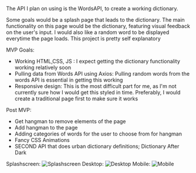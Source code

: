 The API I plan on using is the WordsAPI, to create a working dictionary.

Some goals would be a splash page that leads to the dictionary.
The main functionality on this page would be the dictionary, featuring visual feedback on the user's input. I would also like a random word to be displayed everytime the page loads. This project is pretty self explanatory

MVP Goals:

- Working HTML,CSS, JS : I expect getting the dictionary functionality working relatively soon
- Pulling data from Words API using Axios: Pulling random words from the words API is essential in getting this working
- Responsive design: This is the most difficult part for me, as I'm not currently sure how I would get this styled in time. Preferably, I would create a traditional page first to make sure it works

Post MVP:

- Get hangman to remove elements of the page
- Add hangman to the page
- Adding categories of words for the user to choose from for hangman
- Fancy CSS Animations
- SECOND API that does urban dictionary definitions; Dictionary After Dark

Splashscreen:
![Splashscreen](https://i.imgur.com/u8uQcrk.jpg)
Desktop:
![Desktop](https://i.imgur.com/YV1jYSc.jpg)
Mobile:
![Mobile](https://imgur.com/Vd54Jdv.jpg)
